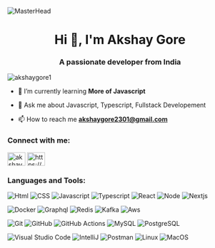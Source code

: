 ![MasterHead](http://rksinfotech.com/wp-content/uploads/2019/09/web_designing.gif)
<h1 align="center">Hi 👋, I'm Akshay Gore</h1>
<h3 align="center">A passionate developer from India</h3>

<p align="left"> <img src="https://komarev.com/ghpvc/?username=akshaygore1&label=Profile%20views&color=0e75b6&style=flat" alt="akshaygore1" /> </p>


- 🌱 I’m currently learning **More of Javascript**

- 💬 Ask me about Javascript, Typescript, Fullstack Developement

- 📫 How to reach me **akshaygore2301@gmail.com**

<h3 align="left">Connect with me:</h3>
<p align="left">
<a href="https://twitter.com/akshaygore2301" target="blank"><img align="center" src="https://raw.githubusercontent.com/rahuldkjain/github-profile-readme-generator/master/src/images/icons/Social/twitter.svg" alt="akshaygore2301" height="30" width="40" /></a>
<a href="https://linkedin.com/in/https://www.linkedin.com/in/akshaygore2301/" target="blank"><img align="center" src="https://raw.githubusercontent.com/rahuldkjain/github-profile-readme-generator/master/src/images/icons/Social/linked-in-alt.svg" alt="https://www.linkedin.com/in/akshaygore2301/" height="30" width="40" /></a>
</p>

<h3 align="left">Languages and Tools:</h3>

![Html](https://img.shields.io/badge/-Html-05122A?style=flat&logo=html5) ![CSS](https://img.shields.io/badge/-CSS-05122A?style=flat&logo=css3) 
![Javascript](https://img.shields.io/badge/-Javascript-05122A?style=flat&logo=javascript) ![Typescript](https://img.shields.io/badge/-Typescript-05122A?style=flat&logo=Typescript&logoColor=white) ![React](https://img.shields.io/badge/-React-05122A?style=flat&logo=react&logoColor=white) ![Node](https://img.shields.io/badge/-Node.js-05122A?style=flat&logo=node.js) ![Nextjs](https://img.shields.io/badge/-Next.js-05122A?style=flat&logo=Next.js&logoColor=white) 

![Docker](https://img.shields.io/badge/-Docker-05122A?style=flat&logo=docker) ![Graphql](https://img.shields.io/badge/-Graphql-05122A?style=flat&logo=Graphql&logoColor=white) ![Redis](https://img.shields.io/badge/-Redis-05122A?style=flat&logo=Redis&logoColor=white) ![Kafka](https://img.shields.io/badge/-Kafka-05122A?style=flat&logo=apache-kafka) ![Aws](https://img.shields.io/badge/-aws-05122A?style=flat&logo=amazon-aws) 

![Git](https://img.shields.io/badge/-Git-05122A?style=flat&logo=git) ![GitHub](https://img.shields.io/badge/-GitHub-05122A?style=flat&logo=github) ![GitHub Actions](https://img.shields.io/badge/GitHub%20Actions%20-05122A?style=flat&logo=github-actions&logoColor=white)  ![MySQL](https://img.shields.io/badge/-MySQL-05122A?style=flat&logo=mysql&logoColor=white) ![PostgreSQL](https://img.shields.io/badge/-PostgreSQL-05122A?style=flat&logo=postgresql)&nbsp;

![Visual Studio Code](https://img.shields.io/badge/-Visual%20Studio%20Code-05122A?style=flat&logo=visual-studio-code&logoColor=007ACC) ![IntelliJ](https://img.shields.io/badge/-IntelliJ-05122A?style=flat&logo=jetbrains) ![Postman](https://img.shields.io/badge/-Postman-05122A?style=flat&logo=postman) ![Linux](https://img.shields.io/badge/-Linux-05122A?style=flat&logo=linux&logoColor=white) ![MacOS](https://img.shields.io/badge/-MacOS-05122A?style=flat&logo=apple)&nbsp;


